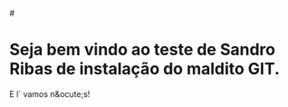 #<h1>Seja bem vindo ao teste de Sandro Ribas de instala&ccedil;&atilde;o do maldito GIT. </h1>
<p>E l&acute; vamos n&ocute;s!</p>